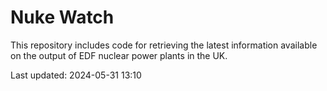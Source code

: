 # Nuke Watch

This repository includes code for retrieving the latest information available on the output of EDF nuclear power plants in the UK.

Last updated: 2024-05-31 13:10